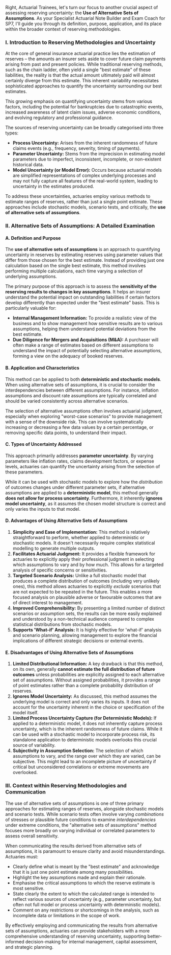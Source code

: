Right, Actuarial Trainees, let's turn our focus to another crucial aspect of assessing reserving uncertainty: the **Use of Alternative Sets of Assumptions**. As your Specialist Actuarial Note Builder and Exam Coach for SP7, I'll guide you through its definition, purpose, application, and its place within the broader context of reserving methodologies.

### **I. Introduction to Reserving Methodologies and Uncertainty**

At the core of general insurance actuarial practice lies the estimation of reserves – the amounts an insurer sets aside to cover future claim payments arising from past and present policies. While traditional reserving methods, such as the chain ladder, often yield a single "best estimate" of these liabilities, the reality is that the actual amount ultimately paid will almost certainly diverge from this estimate. This inherent variability necessitates sophisticated approaches to quantify the uncertainty surrounding our best estimates.

This growing emphasis on quantifying uncertainty stems from various factors, including the potential for bankruptcies due to catastrophic events, increased awareness of latent claim issues, adverse economic conditions, and evolving regulatory and professional guidance.

The sources of reserving uncertainty can be broadly categorised into three types:

* **Process Uncertainty:** Arises from the inherent randomness of future claims events (e.g., frequency, severity, timing of payments).  
* **Parameter Uncertainty:** Stems from the imprecision in estimating model parameters due to imperfect, inconsistent, incomplete, or non-existent historical data.  
* **Model Uncertainty (or Model Error):** Occurs because actuarial models are simplified representations of complex underlying processes and may not fully capture all features of the real-world system, leading to uncertainty in the estimates produced.

To address these uncertainties, actuaries employ various methods to estimate ranges of reserves, rather than just a single point estimate. These approaches include stochastic models, scenario tests, and critically, the **use of alternative sets of assumptions**.

### **II. Alternative Sets of Assumptions: A Detailed Examination**

#### **A. Definition and Purpose**

The **use of alternative sets of assumptions** is an approach to quantifying uncertainty in reserves by estimating reserves using parameter values that differ from those chosen for the best estimate. Instead of providing just one calculation based on the single best estimate, this method involves performing multiple calculations, each time varying a selection of underlying assumptions.

The primary purpose of this approach is to assess the **sensitivity of the reserving results to changes in key assumptions**. It helps an insurer understand the potential impact on outstanding liabilities if certain factors develop differently than expected under the "best estimate" basis. This is particularly valuable for:

* **Internal Management Information:** To provide a realistic view of the business and to show management how sensitive results are to various assumptions, helping them understand potential deviations from the best estimate.  
* **Due Diligence for Mergers and Acquisitions (M\&A):** A purchaser will often make a range of estimates based on different assumptions to understand the impact of potentially selecting alternative assumptions, forming a view on the adequacy of booked reserves.

#### **B. Application and Characteristics**

This method can be applied to both **deterministic and stochastic models**. When using alternative sets of assumptions, it is crucial to consider the interdependencies between different assumptions. For instance, inflation assumptions and discount rate assumptions are typically correlated and should be varied consistently across alternative scenarios.

The selection of alternative assumptions often involves actuarial judgment, especially when exploring "worst-case scenarios" to provide management with a sense of the downside risk. This can involve systematically increasing or decreasing a few data values by a certain percentage, or removing specific data points, to understand their impact.

#### **C. Types of Uncertainty Addressed**

This approach primarily addresses **parameter uncertainty**. By varying parameters like inflation rates, claims development factors, or expense levels, actuaries can quantify the uncertainty arising from the selection of these parameters.

While it can be used with stochastic models to explore how the *distribution* of outcomes changes under different parameter sets, if alternative assumptions are applied to a **deterministic model**, this method generally **does not allow for process uncertainty**. Furthermore, it inherently **ignores model uncertainty**, as it assumes the chosen model structure is correct and only varies the inputs to that model.

#### **D. Advantages of Using Alternative Sets of Assumptions**

1. **Simplicity and Ease of Implementation:** This method is relatively straightforward to perform, whether applied to deterministic or stochastic models. It doesn't necessarily require complex statistical modelling to generate multiple outputs.  
2. **Facilitates Actuarial Judgment:** It provides a flexible framework for actuaries to explicitly apply their professional judgment in selecting which assumptions to vary and by how much. This allows for a targeted analysis of specific concerns or sensitivities.  
3. **Targeted Scenario Analysis:** Unlike a full stochastic model that produces a complete distribution of outcomes (including very unlikely ones), this method allows actuaries to explicitly *exclude* scenarios that are not expected to be repeated in the future. This enables a more focused analysis on plausible adverse or favourable outcomes that are of direct interest to management.  
4. **Improved Comprehensibility:** By presenting a limited number of distinct scenarios or assumption sets, the results can be more easily explained and understood by a non-technical audience compared to complex statistical distributions from stochastic models.  
5. **Supports 'What-if' Analysis:** It is highly effective for 'what-if' analysis and scenario planning, allowing management to explore the financial implications of different strategic decisions or external events.

#### **E. Disadvantages of Using Alternative Sets of Assumptions**

1. **Limited Distributional Information:** A key drawback is that this method, on its own, generally **cannot estimate the full distribution of future outcomes** unless probabilities are explicitly assigned to each alternative set of assumptions. Without assigned probabilities, it provides a range of point estimates rather than a complete probability distribution of reserves.  
2. **Ignores Model Uncertainty:** As discussed, this method assumes the underlying model is correct and only varies its inputs. It does not account for the uncertainty inherent in the choice or specification of the model itself.  
3. **Limited Process Uncertainty Capture (for Deterministic Models):** If applied to a deterministic model, it does not inherently capture process uncertainty, which is the inherent randomness of future claims. While it can be used with a stochastic model to incorporate process risk, its standalone application to deterministic models overlooks this crucial source of variability.  
4. **Subjectivity in Assumption Selection:** The selection of which assumptions to vary, and the range over which they are varied, can be subjective. This might lead to an incomplete picture of uncertainty if critical but unconsidered correlations or extreme movements are overlooked.

### **III. Context within Reserving Methodologies and Communication**

The use of alternative sets of assumptions is one of three primary approaches for estimating ranges of reserves, alongside stochastic models and scenario tests. While scenario tests often involve varying *combinations* of stresses or plausible future conditions to examine *interdependencies* under extreme conditions, the "alternative sets of assumptions" method focuses more broadly on varying individual or correlated parameters to assess overall sensitivity.

When communicating the results derived from alternative sets of assumptions, it is paramount to ensure clarity and avoid misunderstandings. Actuaries must:

* Clearly define what is meant by the "best estimate" and acknowledge that it is just one point estimate among many possibilities.  
* Highlight the key assumptions made and explain their rationale.  
* Emphasise the critical assumptions to which the reserve estimate is most sensitive.  
* State clearly the extent to which the calculated range is intended to reflect various sources of uncertainty (e.g., parameter uncertainty, but often not full model or process uncertainty with deterministic models).  
* Comment on any restrictions or shortcomings in the analysis, such as incomplete data or limitations in the scope of work.

By effectively employing and communicating the results from alternative sets of assumptions, actuaries can provide stakeholders with a more comprehensive understanding of reserving uncertainty, supporting better-informed decision-making for internal management, capital assessment, and strategic planning.

